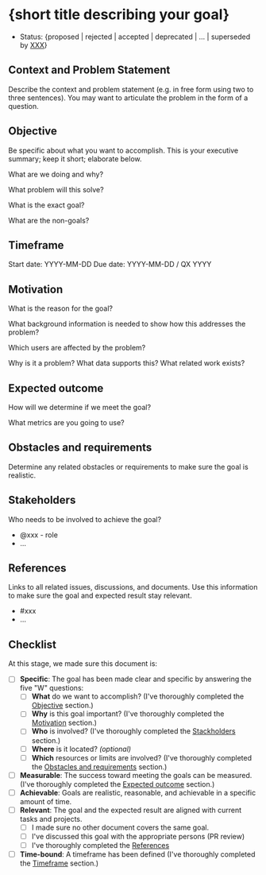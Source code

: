 # {short title describing your goal}

* Status: {proposed | rejected | accepted | deprecated | … | superseded by [XXX](XXX.md)} <!-- optional -->

## Context and Problem Statement

Describe the context and problem statement (e.g. in free form using two to three sentences).
You may want to articulate the problem in the form of a question.

## Objective

Be specific about what you want to accomplish.
This is your executive summary; keep it short; elaborate below.

What are we doing and why?

What problem will this solve?

What is the exact goal?

What are the non-goals?

## Timeframe

Start date: YYYY-MM-DD <!-- optionnal -->
Due date: YYYY-MM-DD / QX YYYY

## Motivation

What is the reason for the goal?

What background information is needed to show how this addresses the problem?

Which users are affected by the problem?

Why is it a problem? What data supports this? What related work exists?

## Expected outcome

How will we determine if we meet the goal?

What metrics are you going to use? 

## Obstacles and requirements

Determine any related obstacles or requirements to make sure the goal is realistic.

## Stakeholders

Who needs to be involved to achieve the goal?

- @xxx - role
- ...

## References

Links to all related issues, discussions, and documents.
Use this information to make sure the goal and expected result stay relevant.

- #xxx
- ...

## Checklist

At this stage, we made sure this document is:

- [ ] **Specific**: The goal has been made clear and specific by answering the five "W" questions:
  - [ ] **What** do we want to accomplish? (I've thoroughly completed the [Objective](#objective) section.)
  - [ ] **Why** is this goal important? (I've thoroughly completed the [Motivation](#motivation) section.)
  - [ ] **Who** is involved? (I've thoroughly completed the [Stackholders](#stakeholders) section.)
  - [ ] **Where** is it located? _(optional)_
  - [ ] **Which** resources or limits are involved? (I've thoroughly completed the [Obstacles and requirements](#obstacles-and-requirements) section.)
- [ ] **Measurable**: The success toward meeting the goals can be measured. (I've thoroughly completed the [Expected outcome](#expected-outcome) section.)
- [ ] **Achievable**: Goals are realistic, reasonable, and achievable in a specific amount of time.
- [ ] **Relevant**: The goal and the expected result are aligned with current tasks and projects.
  - [ ] I made sure no other document covers the same goal.
  - [ ] I've discussed this goal with the appropriate persons (PR review)
  - [ ] I've thoroughly completed the [References](#references)
- [ ] **Time-bound**: A timeframe has been defined (I've thoroughly completed the [Timeframe](#timeframe) section.)
